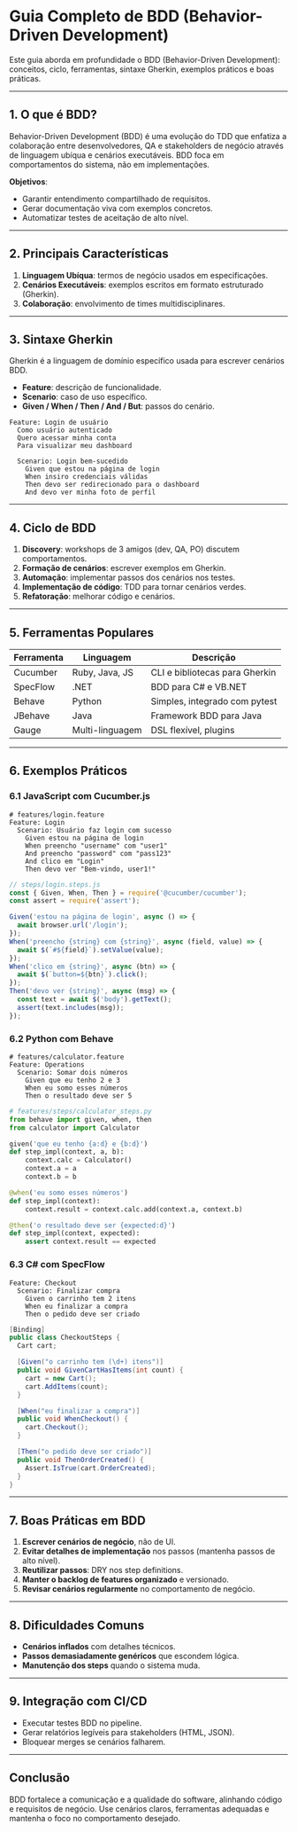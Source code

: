 # Guia Completo de BDD (Behavior-Driven Development)

Este guia aborda em profundidade o BDD (Behavior-Driven Development): conceitos, ciclo, ferramentas, sintaxe Gherkin, exemplos práticos e boas práticas.

---

## 1. O que é BDD?

Behavior-Driven Development (BDD) é uma evolução do TDD que enfatiza a colaboração entre desenvolvedores, QA e stakeholders de negócio através de linguagem ubíqua e cenários executáveis. BDD foca em comportamentos do sistema, não em implementações.

**Objetivos**:

* Garantir entendimento compartilhado de requisitos.
* Gerar documentação viva com exemplos concretos.
* Automatizar testes de aceitação de alto nível.

---

## 2. Principais Características

1. **Linguagem Ubíqua**: termos de negócio usados em especificações.
2. **Cenários Executáveis**: exemplos escritos em formato estruturado (Gherkin).
3. **Colaboração**: envolvimento de times multidisciplinares.

---

## 3. Sintaxe Gherkin

Gherkin é a linguagem de domínio específico usada para escrever cenários BDD.

* **Feature**: descrição de funcionalidade.
* **Scenario**: caso de uso específico.
* **Given / When / Then / And / But**: passos do cenário.

```gherkin
Feature: Login de usuário
  Como usuário autenticado
  Quero acessar minha conta
  Para visualizar meu dashboard

  Scenario: Login bem-sucedido
    Given que estou na página de login
    When insiro credenciais válidas
    Then devo ser redirecionado para o dashboard
    And devo ver minha foto de perfil
```

---

## 4. Ciclo de BDD

1. **Discovery**: workshops de 3 amigos (dev, QA, PO) discutem comportamentos.
2. **Formação de cenários**: escrever exemplos em Gherkin.
3. **Automação**: implementar passos dos cenários nos testes.
4. **Implementação de código**: TDD para tornar cenários verdes.
5. **Refatoração**: melhorar código e cenários.

---

## 5. Ferramentas Populares

| Ferramenta | Linguagem       | Descrição                      |
| ---------- | --------------- | ------------------------------ |
| Cucumber   | Ruby, Java, JS  | CLI e bibliotecas para Gherkin |
| SpecFlow   | .NET            | BDD para C# e VB.NET           |
| Behave     | Python          | Simples, integrado com pytest  |
| JBehave    | Java            | Framework BDD para Java        |
| Gauge      | Multi-linguagem | DSL flexível, plugins          |

---

## 6. Exemplos Práticos

### 6.1 JavaScript com Cucumber.js

```gherkin
# features/login.feature
Feature: Login
  Scenario: Usuário faz login com sucesso
    Given estou na página de login
    When preencho "username" com "user1"
    And preencho "password" com "pass123"
    And clico em "Login"
    Then devo ver "Bem-vindo, user1!"
```

```js
// steps/login.steps.js
const { Given, When, Then } = require('@cucumber/cucumber');
const assert = require('assert');

Given('estou na página de login', async () => {
  await browser.url('/login');
});
When('preencho {string} com {string}', async (field, value) => {
  await $(`#${field}`).setValue(value);
});
When('clico em {string}', async (btn) => {
  await $(`button=${btn}`).click();
});
Then('devo ver {string}', async (msg) => {
  const text = await $('body').getText();
  assert(text.includes(msg));
});
```

### 6.2 Python com Behave

```gherkin
# features/calculator.feature
Feature: Operations
  Scenario: Somar dois números
    Given que eu tenho 2 e 3
    When eu somo esses números
    Then o resultado deve ser 5
```

```python
# features/steps/calculator_steps.py
from behave import given, when, then
from calculator import Calculator

given('que eu tenho {a:d} e {b:d}')
def step_impl(context, a, b):
    context.calc = Calculator()
    context.a = a
    context.b = b

@when('eu somo esses números')
def step_impl(context):
    context.result = context.calc.add(context.a, context.b)

@then('o resultado deve ser {expected:d}')
def step_impl(context, expected):
    assert context.result == expected
```

### 6.3 C# com SpecFlow

```gherkin
Feature: Checkout
  Scenario: Finalizar compra
    Given o carrinho tem 2 itens
    When eu finalizar a compra
    Then o pedido deve ser criado
```

```csharp
[Binding]
public class CheckoutSteps {
  Cart cart;

  [Given("o carrinho tem (\d+) itens")]
  public void GivenCartHasItems(int count) {
    cart = new Cart();
    cart.AddItems(count);
  }

  [When("eu finalizar a compra")]
  public void WhenCheckout() {
    cart.Checkout();
  }

  [Then("o pedido deve ser criado")]
  public void ThenOrderCreated() {
    Assert.IsTrue(cart.OrderCreated);
  }
}
```

---

## 7. Boas Práticas em BDD

1. **Escrever cenários de negócio**, não de UI.
2. **Evitar detalhes de implementação** nos passos (mantenha passos de alto nível).
3. **Reutilizar passos**: DRY nos step definitions.
4. **Manter o backlog de features organizado** e versionado.
5. **Revisar cenários regularmente** no comportamento de negócio.

---

## 8. Dificuldades Comuns

* **Cenários inflados** com detalhes técnicos.
* **Passos demasiadamente genéricos** que escondem lógica.
* **Manutenção dos steps** quando o sistema muda.

---

## 9. Integração com CI/CD

* Executar testes BDD no pipeline.
* Gerar relatórios legíveis para stakeholders (HTML, JSON).
* Bloquear merges se cenários falharem.

---

## Conclusão

BDD fortalece a comunicação e a qualidade do software, alinhando código e requisitos de negócio. Use cenários claros, ferramentas adequadas e mantenha o foco no comportamento desejado.
